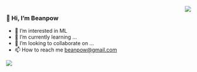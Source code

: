 <img align="right" src="https://github-readme-stats.vercel.app/api?username=beanpow&bg_color=30,e96443,904e95&title_color=fff&text_color=fff&hide_title=true&count_private=true">

### 👋 Hi, I’m Beanpow
- 👀 I’m interested in ML
- 🌱 I’m currently learning ...
- 💞️ I’m looking to collaborate on ...
- 📫 How to reach me beanpow@gmail.com

![](https://komarev.com/ghpvc/?username=beanpow&style=flat-square)

<!---
beanpow/beanpow is a ✨ special ✨ repository because its `README.md` (this file) appears on your GitHub profile.
You can click the Preview link to take a look at your changes.
--->
